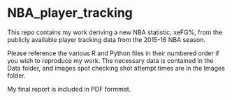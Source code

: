 # NBA_player_tracking
This repo contains my work deriving a new NBA statistic, xeFG%, from the publicly available player tracking data from the 2015-16 NBA season.

Please reference the various R and Python files in their numbered order if you wish to reproduce my work. The necessary data is contained in the Data folder, and images spot checking shot attempt times are in the Images folder.

My final report is included in PDF formmat.
